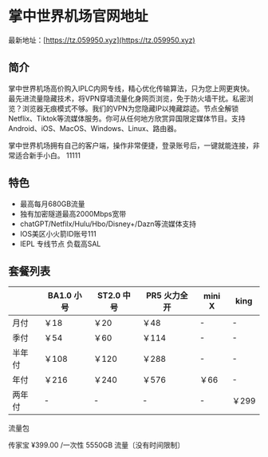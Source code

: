 # 掌中世界机场官网地址

最新地址：[https://tz.059950.xyz](https://tz.059950.xyz)

## 简介

掌中世界机场高价购入IPLC内网专线，精心优化传输算法，只为您上网更爽快。最先进流量隐藏技术，将VPN穿墙流量化身网页浏览，免于防火墙干扰。私密浏览？浏览器无痕模式不够。我们的VPN为您隐藏IP以掩藏踪迹。节点全解锁Netflix、Tiktok等流媒体服务。你可从任何地方欣赏异国限定媒体节目。支持Android、iOS、MacOS、Windows、Linux、路由器。

掌中世界机场拥有自己的客户端，操作非常便捷，登录账号后，一键就能连接，非常适合新手小白。
11111
## 特色

* 最高每月680GB流量
* 独有加密隧道最高2000Mbps宽带
* chatGPT/Netfilx/Hulu/Hbo/Disney+/Dazn等流媒体支持
* IOS美区小火箭ID账号111
* IEPL 专线节点 负载高SAL

## 套餐列表

||BA1.0 小号|ST2.0 中号|PR5 火力全开|mini X|king|
|----|----|----|----|----|----|
|月付|￥18|￥20|￥48|-|-|
|季付|￥54|￥60|￥114|-|-|
|半年付|￥108|￥120|￥288|-|-|
|年付|￥216|￥240|￥576|￥66|-|
|两年付|-|-|-|-|￥299|

流量包

传家宝 ¥399.00 /一次性 5550GB 流量〔没有时间限制〕
